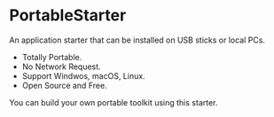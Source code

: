 # PortableStarter
An application starter that can be installed on USB sticks or local PCs.

- Totally Portable.
- No Network Request.
- Support Windwos, macOS, Linux.
- Open Source and Free.


You can build your own portable toolkit using this starter.